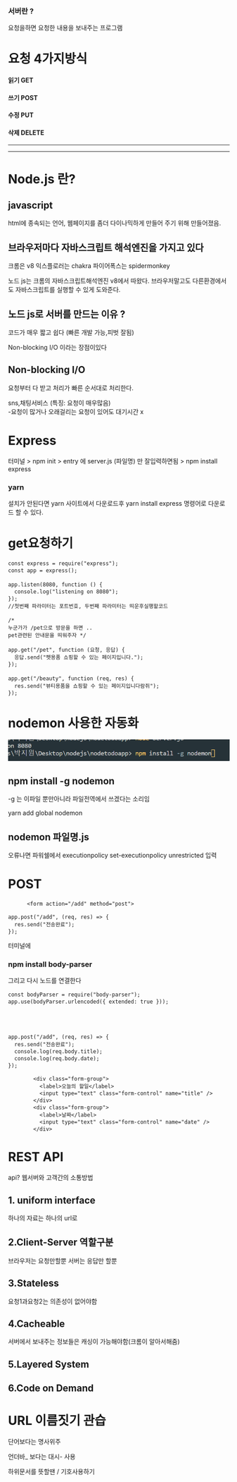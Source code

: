 ### 서버란 ?

요청을하면 요청한 내용을 보내주는 프로그램

# 요청 4가지방식

#### 읽기 GET

#### 쓰기 POST

#### 수정 PUT

#### 삭제 DELETE

---

---

# Node.js 란?

## javascript

html에 종속되는 언어, 웹페이지를 좀더 다이나믹하게 만들어 주기 위해 만들어졌음.

## 브라우저마다 자바스크립트 해석엔진을 가지고 있다

크롬은 v8 익스플로러는 chakra 파이어폭스는 spidermonkey

노드 js는 크롬의 자바스크립트해석엔진 v8에서 따왔다. 브라우저말고도 다른환경에서도 자바스크립트를 실행할 수 있게 도와준다.

## 노드 js로 서버를 만드는 이유 ?

코드가 매우 짧고 쉽다 (빠른 개발 가능,피벗 잘됨)

Non-blocking I/O 이라는 장점이있다

## Non-blocking I/O

요청부터 다 받고 처리가 빠른 순서대로 처리한다.

sns,채팅서비스 (특징: 요청이 매우많음) <br/> -요청이 많거나 오래걸리는 요청이 있어도 대기시간 x

# Express

터미널 > npm init > entry 에 server.js (파일명) 만 잘입력하면됨 > npm install express

### yarn

설치가 안된다면 yarn 사이트에서 다운로드후 yarn install express 명령어로 다운로드 할 수 있다.

# get요청하기

```
const express = require("express");
const app = express();

app.listen(8080, function () {
  console.log("listening on 8080");
});
//첫번째 파라미터는 포트번호, 두번째 파라미터는 띄운후실행할코드

/*
누군가가 /pet으로 방문을 하면 ..
pet관련된 안내문을 띄워주자 */

app.get("/pet", function (요청, 응답) {
  응답.send("펫용품 쇼핑할 수 있는 페이지입니다.");
});

app.get("/beauty", function (req, res) {
  res.send("뷰티용품을 쇼핑할 수 있는 페이지입니다람쥐");
});
```

# nodemon 사용한 자동화

![Alt text](image.png)

## npm install -g nodemon

-g 는 이파일 뿐만아니라 파일전역에서 쓰겠다는 소리임

yarn add global nodemon

## nodemon 파일명.js

오류나면 파워쉘에서
executionpolicy
set-executionpolicy unrestricted 입력

# POST

```
      <form action="/add" method="post">
```

```
app.post("/add", (req, res) => {
  res.send("전송완료");
});

```

터미널에

### npm install body-parser

그리고 다시 노드를 연결한다

```
const bodyParser = require("body-parser");
app.use(bodyParser.urlencoded({ extended: true }));




app.post("/add", (req, res) => {
  res.send("전송완료");
  console.log(req.body.title);
  console.log(req.body.date);
});
```

```
        <div class="form-group">
          <label>오늘의 할일</label>
          <input type="text" class="form-control" name="title" />
        </div>
        <div class="form-group">
          <label>날짜</label>
          <input type="text" class="form-control" name="date" />
        </div>
```

# REST API

api? 웹서버와 고객간의 소통방법

## 1. uniform interface

하나의 자료는 하나의 url로

## 2.Client-Server 역할구분

브라우저는 요청만할뿐
서버는 응답만 할뿐

## 3.Stateless

요청1과요청2는 의존성이 없어야함

## 4.Cacheable

서버에서 보내주는 정보들은 캐싱이 가능해야함(크롬이 알아서해줌)

## 5.Layered System

## 6.Code on Demand

# URL 이름짓기 관습

단어보다는 명사위주

언더바\_ 보다는 대시- 사용

하위문서를 뜻할땐 / 기호사용하기
